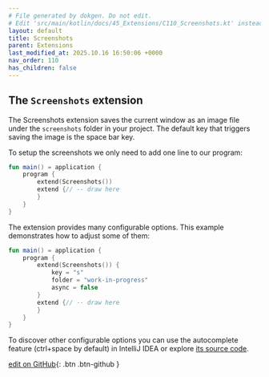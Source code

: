 ```yaml
---
# File generated by dokgen. Do not edit. 
# Edit 'src/main/kotlin/docs/45_Extensions/C110_Screenshots.kt' instead.
layout: default
title: Screenshots
parent: Extensions
last_modified_at: 2025.10.16 16:50:06 +0000
nav_order: 110
has_children: false
---
```

 
## The `Screenshots` extension

The Screenshots extension saves the current window as an image file under the `screenshots` folder in your project.
The default key that triggers saving the image is the space bar key. 

To setup the screenshots we only need to add one line to our program: 
 
```kotlin
fun main() = application {
    program {
        extend(Screenshots())
        extend {// -- draw here
        }
    }
}
``` 
 
The extension provides many configurable options. This example demonstrates how to adjust some of them: 
 
```kotlin
fun main() = application {
    program {
        extend(Screenshots()) {
            key = "s"
            folder = "work-in-progress"
            async = false
        }
        extend {// -- draw here
        }
    }
}
``` 
 
To discover other configurable options you can use the autocomplete feature (ctrl+space by default) in 
IntelliJ IDEA or explore [its source code](https://github.com/openrndr/openrndr/blob/master/openrndr-extensions/src/jvmMain/kotlin/org/openrndr/extensions/Screenshots.kt). 

[edit on GitHub](https://github.com/openrndr/openrndr-guide/blob/main/src/main/kotlin/docs/45_Extensions/C110_Screenshots.kt){: .btn .btn-github }